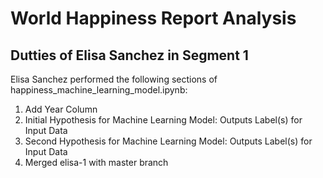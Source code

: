 # World Happiness Report Analysis

## Dutties of Elisa Sanchez in Segment 1
Elisa Sanchez performed the following sections of happiness_machine_learning_model.ipynb:
1. Add Year Column
2. Initial Hypothesis for Machine Learning Model: Outputs Label(s) for Input Data
3. Second Hypothesis for Machine Learning Model: Outputs Label(s) for Input Data
4. Merged elisa-1 with master branch 

